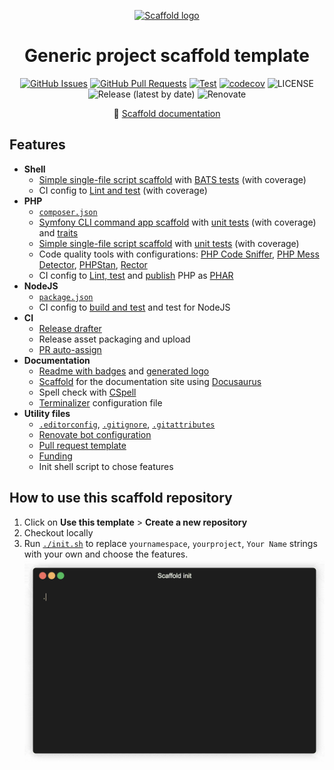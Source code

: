 <p align="center">
  <a href="" rel="noopener"><img src="docs/static/img/logo.png" alt="Scaffold logo" width=400px/></a>
</p>

<h1 align="center">Generic project scaffold template</h1>

<div align="center">

[![GitHub Issues](https://img.shields.io/github/issues/AlexSkrypnyk/scaffold.svg)](https://github.com/AlexSkrypnyk/scaffold/issues)
[![GitHub Pull Requests](https://img.shields.io/github/issues-pr/AlexSkrypnyk/scaffold.svg)](https://github.com/AlexSkrypnyk/scaffold/pulls)
[![Test](https://github.com/AlexSkrypnyk/scaffold/actions/workflows/test-scaffold.yml/badge.svg)](https://github.com/AlexSkrypnyk/scaffold/actions/workflows/test-scaffold.yml)
[![codecov](https://codecov.io/gh/AlexSkrypnyk/scaffold/graph/badge.svg?token=7WEB1IXBYT)](https://codecov.io/gh/AlexSkrypnyk/scaffold)
![LICENSE](https://img.shields.io/github/license/AlexSkrypnyk/scaffold?label=License)
![Release (latest by date)](https://img.shields.io/github/v/release/AlexSkrypnyk/scaffold?label=Release)
![Renovate](https://img.shields.io/badge/renovate-enabled-green?logo=renovatebot&label=Renovate)

</div>

<div align="center">

📘 [Scaffold documentation](https://getscaffold.dev)

</div>

## Features

- **Shell**
  - [Simple single-file script scaffold](shell-command.sh)
    with [BATS tests](tests/bats) (with coverage)
  - CI config to [Lint and test](.github/workflows/test-shell.yml) (with
    coverage)
- **PHP**
  - [`composer.json`](composer.json)
  - [Symfony CLI command app scaffold](src/app.php)
    with [unit tests](tests/phpunit/Unit/Command) (with coverage)
    and [traits](tests/phpunit/Traits)
  - [Simple single-file script scaffold](php-script)
    with [unit tests](tests/phpunit/Functional) (with coverage)
  - Code quality tools with
    configurations: [PHP Code Sniffer](phpcs.xml), [PHP Mess Detector](phpmd.xml),
    [PHPStan](phpstan.neon), [Rector](rector.php)
  - CI config to [Lint, test](.github/workflows/test-php.yml)
    and [publish](.github/workflows/release-php.yml) PHP as [PHAR](box.json)
- **NodeJS**
  - [`package.json`](package.json)
  - CI config to [build and test](.github/workflows/test-nodehs.yml) and test
    for NodeJS
- **CI**
  - [Release drafter](.github/workflows/release-drafter.yml)
  - Release asset packaging and upload
  - [PR auto-assign](.github/workflows/assign-author.yml)
- **Documentation**
  - [Readme with badges](README.dist.md) and [generated logo](logo.png)
  - [Scaffold](docs) for the documentation site using [Docusaurus](https://docusaurus.io/)
  - Spell check with [CSpell](https://cspell.org/)
  - [Terminalizer](assets/terminalizer.yml) configuration file
- **Utility files**
  - [`.editorconfig`](.editorconfig), [`.gitignore`](.gitignore), [`.gitattributes`](.gitattributes)
  - [Renovate bot configuration](renovate.json)
  - [Pull request template](.github/PULL_REQUEST_TEMPLATE.md)
  - [Funding](.github/FUNDING.yml)
  - Init shell script to chose features

## How to use this scaffold repository

1. Click on **Use this template** > **Create a new repository**
2. Checkout locally
3. Run [`./init.sh`](init.sh) to replace `yournamespace`, `yourproject`,
   `Your Name` strings with your own and choose the features.<br/>
   ![init](docs/static/img/init.gif)

